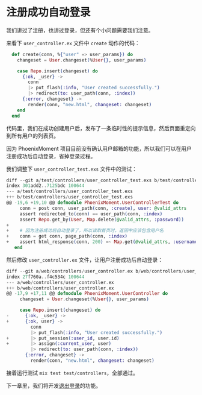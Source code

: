 # 注册成功自动登录

我们讲过了注册，也讲过登录，但还有个小问题需要我们注意。

来看下 `user_controller.ex` 文件中 `create` 动作的代码：

```elixir
  def create(conn, %{"user" => user_params}) do
    changeset = User.changeset(%User{}, user_params)

    case Repo.insert(changeset) do
      {:ok, _user} ->
        conn
        |> put_flash(:info, "User created successfully.")
        |> redirect(to: user_path(conn, :index))
      {:error, changeset} ->
        render(conn, "new.html", changeset: changeset)
    end
  end
```
代码里，我们在成功创建用户后，发布了一条临时性的提示信息，然后页面重定向到所有用户的列表页。

因为 PhoenixMoment 项目目前没有确认用户邮箱的功能，所以我们可以在用户注册成功后自动登录，省掉登录过程。

我们调整下 `user_controller_test.exs` 文件中的测试：

```elixir
diff --git a/test/controllers/user_controller_test.exs b/test/controllers/user_controller_test.exs
index 301add2..7125bdc 100644
--- a/test/controllers/user_controller_test.exs
+++ b/test/controllers/user_controller_test.exs
@@ -19,6 +19,10 @@ defmodule PhoenixMoment.UserControllerTest do
     conn = post conn, user_path(conn, :create), user: @valid_attrs
     assert redirected_to(conn) == user_path(conn, :index)
     assert Repo.get_by(User, Map.delete(@valid_attrs, :password))
+
+    # 因为注册成功后自动登录了，所以读取首页时，返回中应该包含用户名
+    conn = get conn, page_path(conn, :index)
+    assert html_response(conn, 200) =~ Map.get(@valid_attrs, :username)
   end
```
然后修改 `user_controller.ex` 文件，让用户注册成功后自动登录：

```elixir
diff --git a/web/controllers/user_controller.ex b/web/controllers/user_controller.ex
index 27f760a..f4c534c 100644
--- a/web/controllers/user_controller.ex
+++ b/web/controllers/user_controller.ex
@@ -17,9 +17,11 @@ defmodule PhoenixMoment.UserController do
     changeset = User.changeset(%User{}, user_params)

     case Repo.insert(changeset) do
-      {:ok, _user} ->
+      {:ok, user} ->
         conn
         |> put_flash(:info, "User created successfully.")
+        |> put_session(:user_id, user.id)
+        |> assign(:current_user, user)
         |> redirect(to: user_path(conn, :index))
       {:error, changeset} ->
         render(conn, "new.html", changeset: changeset)
```
接着运行测试 `mix test test/controllers`，全部通过。

下一章里，我们将开发[退出登录](03-logout.md)的功能。